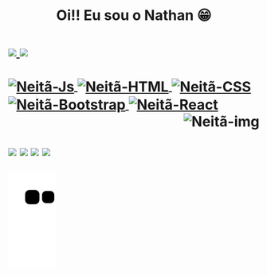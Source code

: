 <h1 align="center"> Oi!! Eu sou o Nathan 😁 <h1>

<!-- GIT STATUS -->

<div align="left">
  <a href="https://github.com/neitanhs">
  <img height="150em" src="https://github-readme-stats.vercel.app/api?username=neitanhs&show_icons=true&theme=radical&include_all_commits=true&count_private=true"/>
  <img height="130em" src="https://github-readme-stats.vercel.app/api/top-langs/?username=neitanhs&layout=compact&langs_count=7&theme=radical"/>
</div>
  
  <!-- ÍCONES DAS LIGUAGENS -->
  
  <div style="display: inline_block"><br>
  <img align="center" alt="Neitã-Js" height="30" width="140" src="https://img.shields.io/badge/JavaScript-F7DF1E?style=for-the-badge&logo=javascript&logoColor=black">   
  <img align="center" alt="Neitã-HTML" height="30" width="90" src="https://img.shields.io/badge/HTML5-E34F26?style=for-the-badge&logo=html5&logoColor=white">    
  <img align="center" alt="Neitã-CSS" height="30" width="80" src="https://img.shields.io/badge/CSS3-1572B6?style=for-the-badge&logo=css3&logoColor=white">
  <img align="center" alt="Neitã-Bootstrap" height="30" width="120" src="https://img.shields.io/badge/Bootstrap-563D7C?style=for-the-badge&logo=bootstrap&logoColor=white">
  <img align="center" alt="Neitã-React" height="30" width="90" src="https://img.shields.io/badge/React-20232A?style=for-the-badge&logo=react&logoColor=61DAFB">
  <!-- <img align="center" alt="Neitã-Python" height="30" width="40" src="https://raw.githubusercontent.com/devicons/devicon/master/icons/python/python-original.svg">  -->
 <img align="right" alt="Neitã-img" height="160" style="border-radius:50" src="https://i.pinimg.com/originals/34/16/fc/3416fc4113b69a0bf1cc75a772c4b5c4.gif"> 
</div>
  
  ##
  
  <!-- LINKS DE REDES SOCIAIS -->
  
  <div>   
  <a href="https://instagram.com/just.nathz" target="_blank"><img src="https://img.shields.io/badge/-Instagram-%23E4405F?style=for-the-badge&logo=instagram&logoColor=white" target="_blank"></a>
 	<a href="https://web.dio.me/users/nathanhs002?tab=achievements" target="_blank"><img src="https://img.shields.io/badge/Twitch-9146FF?style=for-the-badge&logo=twitch&logoColor=white" target="_blank"></a>  
  <a href = "mailto:nathanhs002@gmail.com"><img src="https://img.shields.io/badge/-Gmail-%23333?style=for-the-badge&logo=gmail&logoColor=white" target="_blank"></a>
  <a href="hhttps://www.linkedin.com/in/nathan-henrique-santos/" target="_blank"><img src="https://img.shields.io/badge/-LinkedIn-%230077B5?style=for-the-badge&logo=linkedin&logoColor=white" target="_blank"></a>
    
  </div>
  
  ![Snake animation](https://github.com/rafaballerini/rafaballerini/blob/output/github-contribution-grid-snake.svg)
